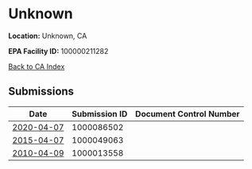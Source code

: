 # Unknown

**Location:** Unknown, CA

**EPA Facility ID:** 100000211282

[Back to CA Index](../../index.md)

## Submissions

| Date | Submission ID | Document Control Number |
|------|--------------|-------------------------|
| [2020-04-07](submissions/1000086502.md) | 1000086502 |  |
| [2015-04-07](submissions/1000049063.md) | 1000049063 |  |
| [2010-04-09](submissions/1000013558.md) | 1000013558 |  |
